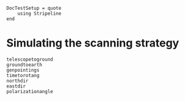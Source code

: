 ```@meta
DocTestSetup = quote
    using Stripeline
end
```

# Simulating the scanning strategy

```@docs
telescopetoground
groundtoearth
genpointings
timetorotang
northdir
eastdir
polarizationangle
```
